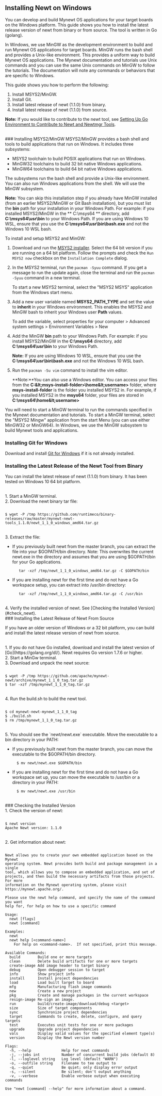 ## Installing Newt on Windows

You can develop and build Mynewt OS applications for your target boards on the Windows platform.  This guide shows you how to install the latest release version of newt from binary or from source.  The tool is written in Go (golang).
  
In Windows, we use MinGW as the development environment to build and run Mynewt OS applications for target boards. MinGW runs the bash shell and provides a Unix-like environment. This provides a uniform way to build Mynewt OS applications. The Mynewt documentation and tutorials use Unix commands and you can use the same Unix commands on MinGW to follow the tutorials. The documentation will note any commands or behaviors that are specific to Windows.

This guide shows you how to perform the following:

1. Install MSYS2/MinGW. 
2. Install Git.
3. Install latest release of newt (1.1.0) from binary.
4. Install latest release of newt (1.1.0) from source.

**Note:** If you would like to contribute to the newt tool, see [Setting Up Go Environment to Contribute to Newt and Newtmgr Tools](/faq/go_env.md).

<br>
### Installing MSYS2/MinGW
MSYS2/MinGW provides a bash shell and tools to build applications that run on Windows. It includes three subsystems:

* MSYS2 toolchain to build POSIX applications that run on Windows. 
* MinGW32 toolchains to build 32 bit native Windows applications.  
* MinGW64 toolchains to build 64 bit native Windows applications.  

The subsystems run the bash shell and provide a Unix-like environment. You can also run Windows applications from the shell. We will use the MinGW subsystem.

**Note:** You can skip this installation step if you already have MinGW installed (from an earlier MSYS2/MinGW or Git Bash installation), but you must list the **bin** path for your installation in your Windows Path. For example: if you installed MSYS2/MinGW in the ** C:\msys64 ** directory,  add **C:\msys64\usr\bin** to your Windows Path. If you are using Windows 10 WSL, ensure that you use the **C:\msys64\usr\bin\bash.exe** and not the Windows 10 WSL bash.


To install and setup MSYS2 and MinGW:

1. Download and run the [MSYS2 installer](http://www.msys2.org).  Select the 64 bit version if you are running on a 64 bit platform. Follow the prompts and check the `Run MSYS2 now` checkbox on the `Installation Complete` dialog. 
2. In the MSYS2 terminal, run the `pacman -Syuu` command. If you get a message to run the update again, close the terminal and run the `pacman -Syuu` command in a new terminal. 
	
	To start a new MSYS2 terminal, select the "MSYS2 MSYS" application from the Windows start menu.

3. Add a new user variable named **MSYS2_PATH_TYPE** and set the value to **inherit** in your Windows environment. This enables the MSYS2 and MinGW bash to inherit your Windows user **Path** values. 
	
	To add the variable,  select properties for your computer > Advanced system settings > Environment Variables > New

4. Add the MinGW **bin** path to your Windows Path. For example: if you install MSYS2/MinGW in the **C:\msys64** directory,  add **C:\msys64\usr\bin** to your Windows Path. 

	**Note:** If you are using Windows 10 WSL,  ensure that you use the **C:\msys64\usr\bin\bash.exe** and not the Windows 10 WSL bash.


5. Run the `pacman -Su vim` command to install the vim editor. 
	
	**Note:**You can also use a Windows editor. You can access your files from the **C:\&lt;msys-install-folder&gt;\home\&lt;username&gt;** folder, where **msys-install-folder** is the folder you installed MSYS2 in. For example, if you installed MSYS2 in the **msys64** folder, your files are stored in **C:\msys64\home\&lt;username&gt;**

You will need to start a MinGW terminal to run the commands specified in the Mynewt documentation and  tutorials.  To start a MinGW terminal, select the "MSYS2 Mingw" application from the start Menu (you can use either MinGW32 or MinGW64). 
In Windows, we use the MinGW subsystem to build  Mynewt tools and applications.  

### Installing Git for Windows

Download and install [Git for Windows](https://git-for-windows.github.io) if it is not already installed.


### Installing the Latest Release of the Newt Tool from Binary

You can install the latest release of newt (1.1.0) from binary. It has been tested on Windows 10 64 bit platform. 

<br>
1. Start a MinGW terminal.

<br>
2. Download the newt binary tar file:

```no-highlight

$ wget -P /tmp https://github.com/runtimeco/binary-releases/raw/master/mynewt-newt-tools_1.1.0/newt_1_1_0_windows_amd64.tar.gz

```
<br>
3. Extract the file:

* If you previously built newt from the master branch, you can extract the file into your $GOPATH/bin directory. Note: This overwrites the current newt.exe in the directory and assumes that you are using $GOPATH/bin for your Go applications.

         tar -xzf /tmp/newt_1_1_0_windows_amd64.tar.gz -C $GOPATH/bin

* If you are installing newt for the first time and do not have a Go workspace setup, you can extract into /usr/bin directory:

         tar -xzf /tmp/newt_1_1_0_windows_amd64.tar.gz -C /usr/bin


<br>
4. Verify the installed version of newt. See [Checking the Installed Version](#check_newt).

<br>
### Installing the Latest Release of Newt From Source 

If you have an older version of Windows or a 32 bit platform, you can build and install the latest release version of newt from source.

<br>
1.  If you do not have Go installed, download and install the latest version of [Go](https://golang.org/dl/). Newt requires Go version 1.7.6 or higher.

<br>
2. Start a MinGw terminal.

<br>
3. Download and unpack the newt source:

```no-highlight

$ wget -P /tmp https://github.com/apache/mynewt-newt/archive/mynewt_1_1_0_tag.tar.gz
$ tar -xzf /tmp/mynewt_1_1_0_tag.tar.gz
```

<br>
4. Run the build.sh to build the newt tool.

```no-highlight

$ cd mynewt-newt-mynewt_1_1_0_tag	
$ ./build.sh
$ rm /tmp/mynewt_1_1_0_tag.tar.gz
```

<br>
5. You should see the `newt/newt.exe` executable. Move the executable to a bin directory in your PATH:

* If you previously built newt from the master branch, you can move the executable to the $GOPATH/bin directory.
   
        $ mv newt/newt.exe $GOPATH/bin

* If you are installing newt for the first time and do not have a Go workspace set up, you can move the executable to /usr/bin or a directory in your PATH:

        $ mv newt/newt.exe /usr/bin

<br>
### <a name="check_newt"></a>Checking the Installed Version

<br>
1. Check the version of newt:

```no-highlight 

$ newt version
Apache Newt version: 1.1.0

```

<br>
2. Get information about newt:

```no-highlight

Newt allows you to create your own embedded application based on the Mynewt 
operating system. Newt provides both build and package management in a single 
tool, which allows you to compose an embedded application, and set of 
projects, and then build the necessary artifacts from those projects. For more 
information on the Mynewt operating system, please visit 
https://mynewt.apache.org/. 

Please use the newt help command, and specify the name of the command you want 
help for, for help on how to use a specific command

Usage:
  newt [flags]
  newt [command]

Examples:
  newt
  newt help [<command-name>]
    For help on <command-name>.  If not specified, print this message.

Available Commands:
  build        Build one or more targets
  clean        Delete build artifacts for one or more targets
  create-image Add image header to target binary
  debug        Open debugger session to target
  info         Show project info
  install      Install project dependencies
  load         Load built target to board
  mfg          Manufacturing flash image commands
  new          Create a new project
  pkg          Create and manage packages in the current workspace
  resign-image Re-sign an image.
  run          build/create-image/download/debug <target>
  size         Size of target components
  sync         Synchronize project dependencies
  target       Commands to create, delete, configure, and query targets
  test         Executes unit tests for one or more packages
  upgrade      Upgrade project dependencies
  vals         Display valid values for the specified element type(s)
  version      Display the Newt version number

Flags:
  -h, --help              Help for newt commands
  -j, --jobs int          Number of concurrent build jobs (default 8)
  -l, --loglevel string   Log level (default "WARN")
  -o, --outfile string    Filename to tee output to
  -q, --quiet             Be quiet; only display error output
  -s, --silent            Be silent; don't output anything
  -v, --verbose           Enable verbose output when executing commands

Use "newt [command] --help" for more information about a command.

```
